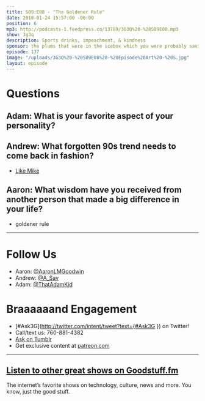 ```yaml
---
title: S09:E08 - "The Goldener Rule"
date: 2018-01-24 15:57:00 -06:00
position: 6
mp3: http://podcasts-1.feedpress.co/13789/3G3Q%20-%20S09E08.mp3
show: 3g3q
description: Sports drinks, impeachment, & kindness
sponsor: the plums that were in the icebox which you were probably saving for breakfast
episode: 137
image: "/uploads/3G3Q%20-%20S09E08%20-%20Episode%20Art%20-%20S.jpg"
layout: episode
---
```


# Questions 

## Adam: What is your favorite aspect of your personality?


## Andrew: What forgotten 90s trend needs to come back in fashion?
- [Like Mike](https://youtu.be/b0AGiq9j_Ak)

## Aaron: What wisdom have you received from another person that made a big difference in your life?
- goldener rule

***
# Follow Us
* Aaron: [@AaronLMGoodwin](http://twitter.com/aaronlmgoodwin)
* Andrew: [@A_Sav](http://twitter.com/a_sav)
* Adam: [@ThatAdamKid](http://twitter.com/thatadamkid)

# Braaaaaand Engagement
* [#Ask3G](http://twitter.com/intent/tweet?text={#Ask3G }) on Twitter!
* Call/text us: 760-881-4382
* [Ask on Tumblr](http://3g3q.co/ask)
* Get exclusive content at [patreon.com](http://www.patreon.com/3g3q)

***

## [Listen to other great shows on Goodstuff.fm](http://goodstuff.fm/)
The internet’s favorite shows on technology, culture, news and more. You know, just the good stuff.